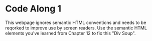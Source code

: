 # Code Along 1

This webpage ignores semantic HTML conventions and needs to be reqorked to improve use by screen readers. Use the semantic HTML elements you've learned from Chapter 12 to fix this "Div Soup".
